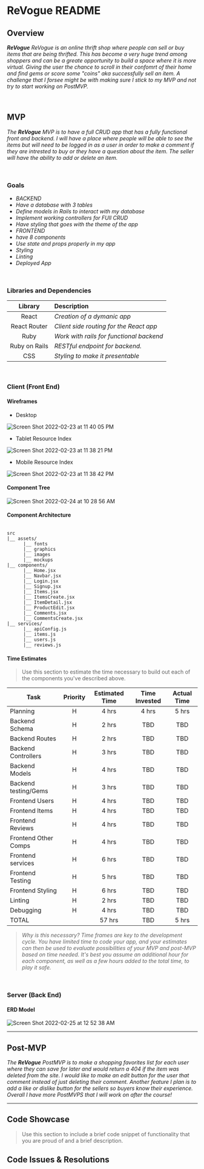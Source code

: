 #  ReVogue README <!-- omit in toc -->


## Overview

_**ReVogue** ReVogue is an online thrift shop where people can sell or buy items that are being thrifted. This has become a very huge trend among shoppers and can be a greate opportunity to build a space where it is more virtual. Giving the user the chance to scroll in their confomrt of their home and find gems or score some "coins" aka successfully sell an item. A challenge that I forsee might be with making sure I stick to my MVP and not try to start working on PostMVP._


<br>

## MVP

_The **ReVogue** MVP  is to have a full CRUD app that has a fully functional front and backend. I will have a place where people will be able to see the items but will need to be logged in as a user in order to make a comment if they are intrested to buy or they have a question about the item. The seller will have the ability to add or delete an item._

<br>

### Goals

- _BACKEND_
- _Have a database with 3 tables_
- _Define models in Rails to interact with my database_
- _Implement working controllers for FUll CRUD_
- _Have styling that goes with the theme of the app_
- _FRONTEND_
- _have 8 components_
- _Use state and props properly in my app_
- _Styling_
- _Linting_
- _Deployed App_



<br>

### Libraries and Dependencies


|     Library      | Description                                |
| :--------------: | :----------------------------------------- |
|      React       | _Creation of a dymanic app_                |
|   React Router   | _Client side routing for the React app_    |
|       Ruby       | _Work with rails for functional backend_   |
|  Ruby on Rails   | _RESTful endpoint for backend._            |
|       CSS        | _Styling to make it presentable_           |

<br>

### Client (Front End)

#### Wireframes


- Desktop 

![Screen Shot 2022-02-23 at 11 40 05 PM](https://user-images.githubusercontent.com/92563217/155459209-50421fb9-afed-463d-809a-6fb7de65628b.png)


- Tablet Resource Index

![Screen Shot 2022-02-23 at 11 38 21 PM](https://user-images.githubusercontent.com/92563217/155459233-40c26bc8-7f33-4efa-867a-a92296e65dce.png)

- Mobile Resource Index

![Screen Shot 2022-02-23 at 11 38 42 PM](https://user-images.githubusercontent.com/92563217/155459664-a7126967-a283-44ec-8295-77e16f438de4.png)


#### Component Tree

![Screen Shot 2022-02-24 at 10 28 56 AM](https://user-images.githubusercontent.com/92563217/155554709-c00aef06-77e2-4430-9560-c98a66dc120c.png)

#### Component Architecture

``` structure

src
|__ assets/
      |__ fonts
      |__ graphics
      |__ images
      |__ mockups
|__ components/
      |__ Home.jsx
      |__ Navbar.jsx
      |__ Login.jsx
      |__ Signup.jsx
      |__ Items.jsx
      |__ ItemsCreate.jsx
      |__ ItemDetail.jsx
      |__ ProductEdit.jsx
      |__ Comments.jsx
      |__ CommentsCreate.jsx
|__ services/
      |__ apiConfig.js
      |__ items.js
      |__ users.js
      |__ reviews.js

```

#### Time Estimates

> Use this section to estimate the time necessary to build out each of the components you've described above.

| Task                | Priority | Estimated Time | Time Invested | Actual Time |
| ------------------- | :------: | :------------: | :-----------: | :---------: |
| Planning            |    H     |     4 hrs      |     4 hrs     |    5 hrs    |
| Backend Schema      |    H     |     2 hrs      |      TBD      |     TBD     |
| Backend Routes      |    H     |     2 hrs      |      TBD      |     TBD     |
| Backend Controllers |    H     |     3 hrs      |      TBD      |     TBD     |
| Backend Models      |    H     |     4 hrs      |      TBD      |     TBD     |
| Backend testing/Gems|    H     |     3 hrs      |      TBD      |     TBD     |
| Frontend Users      |    H     |     4 hrs      |      TBD      |     TBD     |
| Frontend Items      |    H     |     4 hrs      |      TBD      |     TBD     |
| Frontend Reviews    |    H     |     4 hrs      |      TBD      |     TBD     |
| Frontend Other Comps|    H     |     4 hrs      |      TBD      |     TBD     |
| Frontend services   |    H     |     6 hrs      |      TBD      |     TBD     |
| Frontend Testing    |    H     |     5 hrs      |      TBD      |     TBD     |
| Frontend Styling    |    H     |     6 hrs      |      TBD      |     TBD     |
| Linting             |    H     |     2 hrs      |      TBD      |     TBD     |
| Debugging           |    H     |     4 hrs      |      TBD      |     TBD     |
| TOTAL               |          |     57 hrs     |      TBD      |     5 hrs   |

> _Why is this necessary? Time frames are key to the development cycle. You have limited time to code your app, and your estimates can then be used to evaluate possibilities of your MVP and post-MVP based on time needed. It's best you assume an additional hour for each component, as well as a few hours added to the total time, to play it safe._

<br>

### Server (Back End)

#### ERD Model

![Screen Shot 2022-02-25 at 12 52 38 AM](https://user-images.githubusercontent.com/92563217/155662025-a139bba4-d9f2-482b-af97-eff5a59c5540.png)

***

## Post-MVP

_The **ReVogue** PostMVP  is to make a shopping favorites list for each user where they can save for later and would return a 404 if the item was deleted from the site. I would like to make an edit button for the user that comment instead of just deleting their comment. Another feature I plan is to add a like or dislike button for the sellers so buyers know their experience. Overall I have more PostMVPS that I will work on after the course!_

***

## Code Showcase

> Use this section to include a brief code snippet of functionality that you are proud of and a brief description.

## Code Issues & Resolutions
